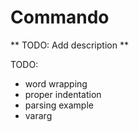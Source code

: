 # Commando

** TODO: Add description **

TODO:
* word wrapping
* proper indentation
* parsing example
* vararg
